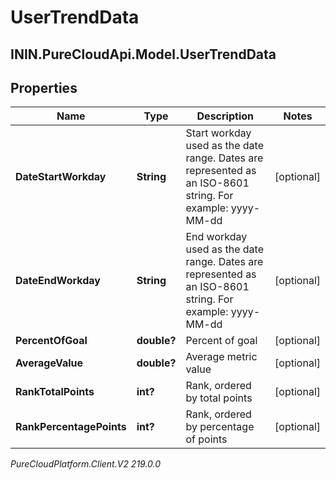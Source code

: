 # UserTrendData

## ININ.PureCloudApi.Model.UserTrendData

## Properties

|Name | Type | Description | Notes|
|------------ | ------------- | ------------- | -------------|
| **DateStartWorkday** | **String** | Start workday used as the date range. Dates are represented as an ISO-8601 string. For example: yyyy-MM-dd | [optional] |
| **DateEndWorkday** | **String** | End workday used as the date range. Dates are represented as an ISO-8601 string. For example: yyyy-MM-dd | [optional] |
| **PercentOfGoal** | **double?** | Percent of goal | [optional] |
| **AverageValue** | **double?** | Average metric value | [optional] |
| **RankTotalPoints** | **int?** | Rank, ordered by total points | [optional] |
| **RankPercentagePoints** | **int?** | Rank, ordered by percentage of points | [optional] |



_PureCloudPlatform.Client.V2 219.0.0_
